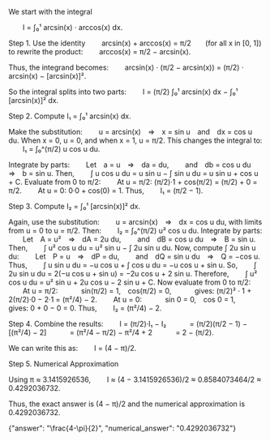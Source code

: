 We start with the integral

  I = ∫₀¹ arcsin(x) · arccos(x) dx.

Step 1. Use the identity
  arcsin(x) + arccos(x) = π/2  (for all x in [0, 1])
to rewrite the product:
  arccos(x) = π/2 − arcsin(x).

Thus, the integrand becomes:
  arcsin(x) · (π/2 − arcsin(x)) = (π/2) · arcsin(x) − [arcsin(x)]².

So the integral splits into two parts:
  I = (π/2) ∫₀¹ arcsin(x) dx − ∫₀¹ [arcsin(x)]² dx.

Step 2. Compute I₁ = ∫₀¹ arcsin(x) dx.

Make the substitution:
  u = arcsin(x) ⇒ x = sin u and dx = cos u du.
When x = 0, u = 0, and when x = 1, u = π/2.
This changes the integral to:
  I₁ = ∫₀^(π/2) u cos u du.

Integrate by parts:
  Let a = u ⇒ da = du,
  and db = cos u du ⇒ b = sin u.
Then,
  ∫ u cos u du = u sin u − ∫ sin u du = u sin u + cos u + C.
Evaluate from 0 to π/2:
  At u = π/2: (π/2)·1 + cos(π/2) = (π/2) + 0 = π/2.
  At u = 0: 0·0 + cos(0) = 1.
Thus,
  I₁ = (π/2 − 1).

Step 3. Compute I₂ = ∫₀¹ [arcsin(x)]² dx.

Again, use the substitution:
  u = arcsin(x) ⇒ dx = cos u du,
with limits from u = 0 to u = π/2. Then:
  I₂ = ∫₀^(π/2) u² cos u du.
Integrate by parts:
  Let A = u² ⇒ dA = 2u du,
  and dB = cos u du ⇒ B = sin u.
Then,
  ∫ u² cos u du = u² sin u − ∫ 2u sin u du.
Now, compute ∫ 2u sin u du:
  Let P = u ⇒ dP = du,
  and dQ = sin u du ⇒ Q = −cos u.
Thus,
  ∫ u sin u du = −u cos u + ∫ cos u du = −u cos u + sin u.
So,
  ∫ 2u sin u du = 2(−u cos u + sin u) = −2u cos u + 2 sin u.
Therefore,
  ∫ u² cos u du = u² sin u + 2u cos u − 2 sin u + C.
Now evaluate from 0 to π/2:
  At u = π/2:
   sin(π/2) = 1, cos(π/2) = 0,
   gives: (π/2)² · 1 + 2(π/2)·0 − 2·1 = (π²/4) − 2.
  At u = 0:
   sin 0 = 0, cos 0 = 1,
   gives: 0 + 0 − 0 = 0.
Thus,
  I₂ = (π²/4) − 2.

Step 4. Combine the results:
  I = (π/2)·I₁ − I₂
    = (π/2)(π/2 − 1) − [(π²/4) − 2]
    = (π²/4 − π/2) − π²/4 + 2
    = 2 − (π/2).

We can write this as:
  I = (4 − π)/2.

Step 5. Numerical Approximation

Using π ≈ 3.1415926536,
  I ≈ (4 − 3.1415926536)/2 ≈ 0.8584073464/2 ≈ 0.4292036732.

Thus, the exact answer is (4 − π)/2 and the numerical approximation is 0.4292036732.

{"answer": "\\frac{4-\\pi}{2}", "numerical_answer": "0.4292036732"}